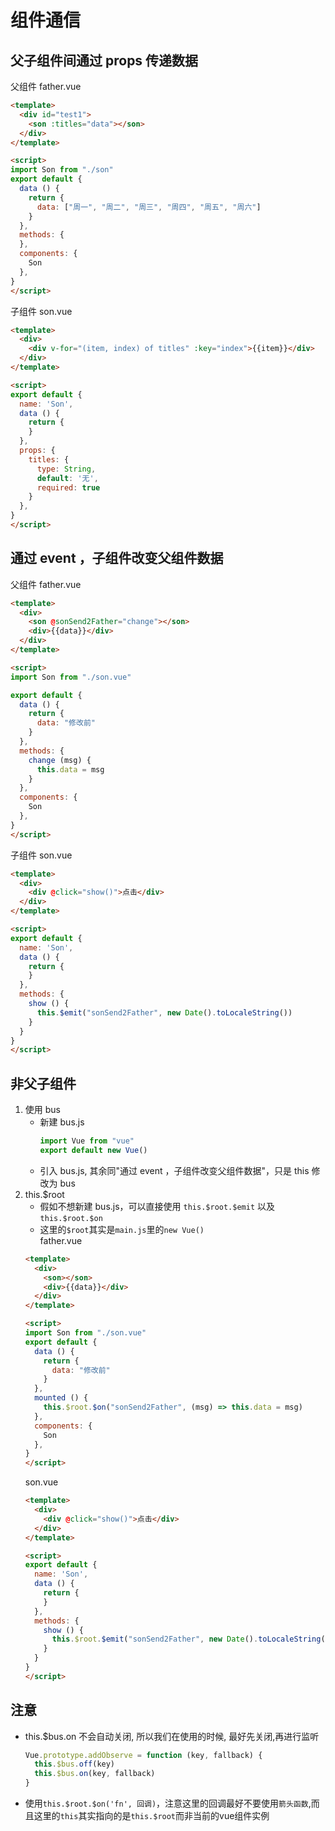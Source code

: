 # 组件通信

## 父子组件间通过 props 传递数据
父组件 father.vue
```html
<template>
  <div id="test1">
    <son :titles="data"></son>
  </div>
</template>

<script>
import Son from "./son"
export default {
  data () {
    return {
      data: ["周一", "周二", "周三", "周四", "周五", "周六"]
    }
  },
  methods: {
  },
  components: {
    Son
  },
}
</script>
```
子组件 son.vue
```html
<template>
  <div>
    <div v-for="(item, index) of titles" :key="index">{{item}}</div>
  </div>
</template>

<script>
export default {
  name: 'Son',
  data () {
    return {
    }
  },
  props: {
    titles: {
      type: String,
      default: '无',
      required: true
    }
  },
}
</script>
```

## 通过 event ，子组件改变父组件数据
父组件 father.vue
```html
<template>
  <div>
    <son @sonSend2Father="change"></son>
    <div>{{data}}</div>
  </div>
</template>

<script>
import Son from "./son.vue"

export default {
  data () {
    return {
      data: "修改前"
    }
  },
  methods: {
    change (msg) {
      this.data = msg
    }
  },
  components: {
    Son
  },
}
</script>
```
子组件 son.vue
```html
<template>
  <div>
    <div @click="show()">点击</div>
  </div>
</template>

<script>
export default {
  name: 'Son',
  data () {
    return {
    }
  },
  methods: {
    show () {
      this.$emit("sonSend2Father", new Date().toLocaleString())
    }
  }
}
</script>
```

## 非父子组件
1. 使用 bus
   - 新建 bus.js
     ```js
     import Vue from "vue"
     export default new Vue()
     ```
   - 引入 bus.js, 其余同"通过 event ，子组件改变父组件数据"，只是 this 修改为 bus
2. this.$root
   * 假如不想新建 bus.js，可以直接使用 `this.$root.$emit` 以及 `this.$root.$on`  
   * 这里的`$root`其实是`main.js`里的`new Vue()`  
   father.vue
   ```html
   <template>
     <div>
       <son></son>
       <div>{{data}}</div>
     </div>
   </template>
   
   <script>
   import Son from "./son.vue"
   export default {
     data () {
       return {
         data: "修改前"
       }
     },
     mounted () {
       this.$root.$on("sonSend2Father", (msg) => this.data = msg)
     },
     components: {
       Son
     },
   }
   </script>
   ```
   son.vue
   ```html
   <template>
     <div>
       <div @click="show()">点击</div>
     </div>
   </template>
   
   <script>
   export default {
     name: 'Son',
     data () {
       return {
       }
     },
     methods: {
       show () {
         this.$root.$emit("sonSend2Father", new Date().toLocaleString())
       }
     }
   }
   </script>
   ```

## 注意
- this.$bus.on 不会自动关闭, 所以我们在使用的时候, 最好先关闭,再进行监听
  ```js
  Vue.prototype.addObserve = function (key, fallback) {
    this.$bus.off(key)
    this.$bus.on(key, fallback)
  }
  ```
- 使用`this.$root.$on('fn', 回调)`，注意这里的回调最好不要使用`箭头函数`,而且这里的`this`其实指向的是`this.$root`而非当前的vue组件实例